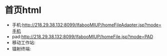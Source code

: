 # 首页html

- 手机:<http://218.29.38.132:8099/IfabooMIUP/homeFileAdapter.jsp?mode=手机>
- pad:<http://218.29.38.132:8099/IfabooMIUP/homeFile.jsp?mode=PAD>
- 移动工作站:
- 镭射终端:
